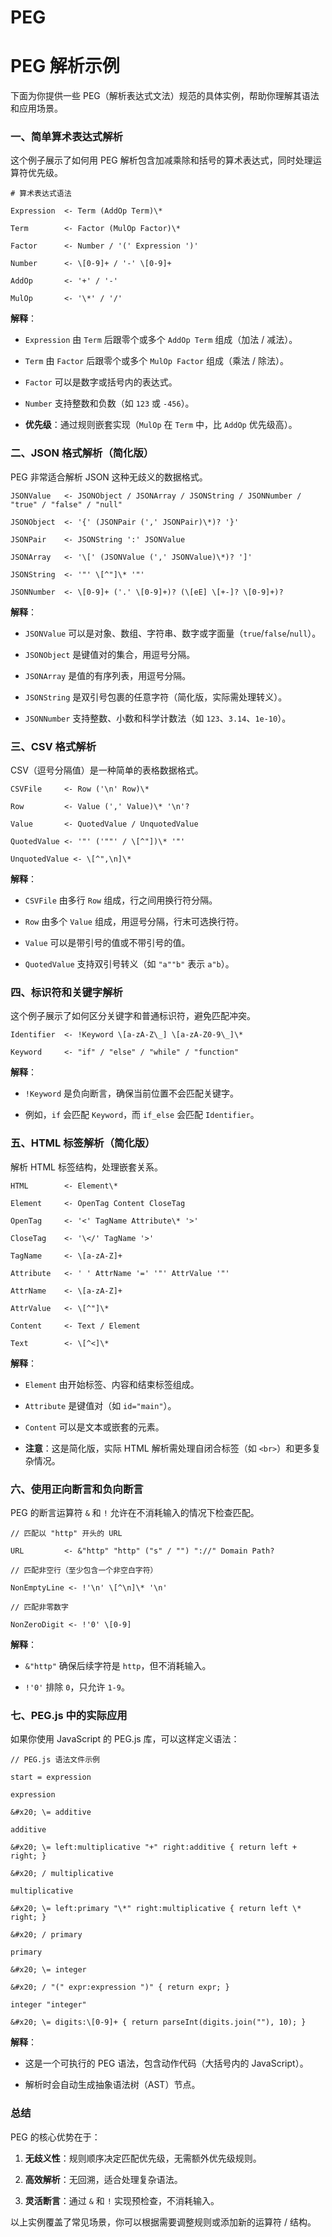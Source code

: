 # PEG
<!-- toc --> 

# PEG 解析示例

下面为你提供一些 PEG（解析表达式文法）规范的具体实例，帮助你理解其语法和应用场景。

### 一、简单算术表达式解析

这个例子展示了如何用 PEG 解析包含加减乘除和括号的算术表达式，同时处理运算符优先级。



```
# 算术表达式语法

Expression  <- Term (AddOp Term)\*

Term        <- Factor (MulOp Factor)\*

Factor      <- Number / '(' Expression ')'

Number      <- \[0-9]+ / '-' \[0-9]+

AddOp       <- '+' / '-'

MulOp       <- '\*' / '/'
```

**解释**：



*   `Expression` 由 `Term` 后跟零个或多个 `AddOp Term` 组成（加法 / 减法）。

*   `Term` 由 `Factor` 后跟零个或多个 `MulOp Factor` 组成（乘法 / 除法）。

*   `Factor` 可以是数字或括号内的表达式。

*   `Number` 支持整数和负数（如 `123` 或 `-456`）。

*   **优先级**：通过规则嵌套实现（`MulOp` 在 `Term` 中，比 `AddOp` 优先级高）。

### 二、JSON 格式解析（简化版）

PEG 非常适合解析 JSON 这种无歧义的数据格式。



```
JSONValue   <- JSONObject / JSONArray / JSONString / JSONNumber / "true" / "false" / "null"

JSONObject  <- '{' (JSONPair (',' JSONPair)\*)? '}'

JSONPair    <- JSONString ':' JSONValue

JSONArray   <- '\[' (JSONValue (',' JSONValue)\*)? ']'

JSONString  <- '"' \[^"]\* '"'

JSONNumber  <- \[0-9]+ ('.' \[0-9]+)? (\[eE] \[+-]? \[0-9]+)?
```

**解释**：



*   `JSONValue` 可以是对象、数组、字符串、数字或字面量（`true`/`false`/`null`）。

*   `JSONObject` 是键值对的集合，用逗号分隔。

*   `JSONArray` 是值的有序列表，用逗号分隔。

*   `JSONString` 是双引号包裹的任意字符（简化版，实际需处理转义）。

*   `JSONNumber` 支持整数、小数和科学计数法（如 `123`、`3.14`、`1e-10`）。

### 三、CSV 格式解析

CSV（逗号分隔值）是一种简单的表格数据格式。

```
CSVFile     <- Row ('\n' Row)\*

Row         <- Value (',' Value)\* '\n'?

Value       <- QuotedValue / UnquotedValue

QuotedValue <- '"' ('""' / \[^"])\* '"'

UnquotedValue <- \[^",\n]\*
```

**解释**：

*   `CSVFile` 由多行 `Row` 组成，行之间用换行符分隔。

*   `Row` 由多个 `Value` 组成，用逗号分隔，行末可选换行符。

*   `Value` 可以是带引号的值或不带引号的值。

*   `QuotedValue` 支持双引号转义（如 `"a""b"` 表示 `a"b`）。

### 四、标识符和关键字解析

这个例子展示了如何区分关键字和普通标识符，避免匹配冲突。

```
Identifier  <- !Keyword \[a-zA-Z\_] \[a-zA-Z0-9\_]\*

Keyword     <- "if" / "else" / "while" / "function"
```

**解释**：



*   `!Keyword` 是负向断言，确保当前位置不会匹配关键字。

*   例如，`if` 会匹配 `Keyword`，而 `if_else` 会匹配 `Identifier`。

### 五、HTML 标签解析（简化版）

解析 HTML 标签结构，处理嵌套关系。

```
HTML        <- Element\*

Element     <- OpenTag Content CloseTag

OpenTag     <- '<' TagName Attribute\* '>'

CloseTag    <- '\</' TagName '>'

TagName     <- \[a-zA-Z]+

Attribute   <- ' ' AttrName '=' '"' AttrValue '"'

AttrName    <- \[a-zA-Z]+

AttrValue   <- \[^"]\*

Content     <- Text / Element

Text        <- \[^<]\*
```

**解释**：

*   `Element` 由开始标签、内容和结束标签组成。

*   `Attribute` 是键值对（如 `id="main"`）。

*   `Content` 可以是文本或嵌套的元素。

*   **注意**：这是简化版，实际 HTML 解析需处理自闭合标签（如 `<br>`）和更多复杂情况。

### 六、使用正向断言和负向断言

PEG 的断言运算符 `&` 和 `!` 允许在不消耗输入的情况下检查匹配。

```
// 匹配以 "http" 开头的 URL

URL         <- &"http" "http" ("s" / "") "://" Domain Path?

// 匹配非空行（至少包含一个非空白字符）

NonEmptyLine <- !'\n' \[^\n]\* '\n'

// 匹配非零数字

NonZeroDigit <- !'0' \[0-9]
```

**解释**：

*   `&"http"` 确保后续字符是 `http`，但不消耗输入。

*   `!'0'` 排除 `0`，只允许 `1-9`。

### 七、PEG.js 中的实际应用

如果你使用 JavaScript 的 PEG.js 库，可以这样定义语法：



```
// PEG.js 语法文件示例

start = expression

expression

&#x20; \= additive

additive

&#x20; \= left:multiplicative "+" right:additive { return left + right; }

&#x20; / multiplicative

multiplicative

&#x20; \= left:primary "\*" right:multiplicative { return left \* right; }

&#x20; / primary

primary

&#x20; \= integer

&#x20; / "(" expr:expression ")" { return expr; }

integer "integer"

&#x20; \= digits:\[0-9]+ { return parseInt(digits.join(""), 10); }
```

**解释**：



*   这是一个可执行的 PEG 语法，包含动作代码（大括号内的 JavaScript）。

*   解析时会自动生成抽象语法树（AST）节点。

### 总结

PEG 的核心优势在于：



1.  **无歧义性**：规则顺序决定匹配优先级，无需额外优先级规则。

2.  **高效解析**：无回溯，适合处理复杂语法。

3.  **灵活断言**：通过 `&` 和 `!` 实现预检查，不消耗输入。

以上实例覆盖了常见场景，你可以根据需要调整规则或添加新的运算符 / 结构。
